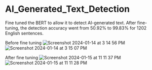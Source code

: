 # AI_Generated_Text_Detection
Fine tuned the BERT to allow it to detect AI-generated text. After fine-tuning, the detection accuracy went from 50.92% to 99.83% for 1202 English sentences.

Before fine tuning
![Screenshot 2024-01-14 at 3 14 56 PM](https://github.com/IjustAi/AI_Generated_Text_Detection/assets/95865487/808da78d-68a3-4fd4-8cb5-b6b7bb36434f)
![Screenshot 2024-01-14 at 3 15 07 PM](https://github.com/IjustAi/AI_Generated_Text_Detection/assets/95865487/ae000c64-379f-44ae-8663-cfa7901aa581)

After fine tuning
![Screenshot 2024-01-15 at 11 11 37 PM](https://github.com/IjustAi/AI_Generated_Text_Detection/assets/95865487/438cc8f5-f938-417d-b883-0abaec3ea9ba)
![Screenshot 2024-01-15 at 11 11 28 PM](https://github.com/IjustAi/AI_Generated_Text_Detection/assets/95865487/228ae68b-0ad9-45c1-9cba-b178da7a2093)
